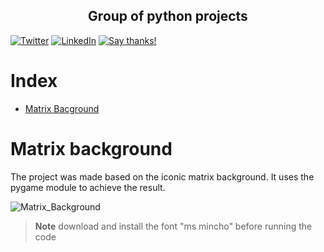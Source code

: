 <p align="center">
  <h2 align="center">Group of python projects</h2>
</p>


  [![Twitter](https://img.shields.io/twitter/follow/qxresearch.svg?style=social&label=Twitter)]([https://twitter.com/qxresearch](https://twitter.com/Saravanan290702))
   [![LinkedIn](https://img.shields.io/static/v1.svg?label=LinkedIn&message=@saravananchandiran&color=success&logo=linkedin&style=flat&logoColor=white&colorA=blue)](https://www.linkedin.com/in/saravanan-chandiran-b972a01b8/)
  [![Say thanks!](https://img.shields.io/badge/Say%20Thanks-%F0%9F%A6%89-1EAEDB.svg)](https://saythanks.io/to/saravanan290702@gmail.com)

# Index
-   [Matrix Bacground](#Matrix-background)
  
# Matrix background

The project was made based on the iconic matrix background. It uses the pygame module to achieve the result.

![Matrix_Background](https://user-images.githubusercontent.com/76428931/227002674-fe3de84a-436c-4ff2-991c-bbd6a781be97.gif)

> **Note**
download and install the font "ms mincho" before running the code

